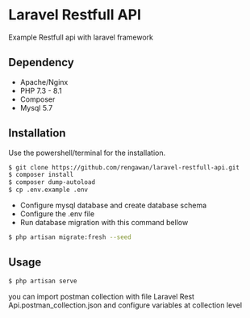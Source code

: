 # Laravel Restfull API

Example Restfull api with laravel framework


## Dependency
* Apache/Nginx
* PHP 7.3 - 8.1
* Composer
* Mysql 5.7



## Installation

Use the powershell/terminal for the installation.

```bash
$ git clone https://github.com/rengawan/laravel-restfull-api.git
$ composer install
$ composer dump-autoload
$ cp .env.example .env
```
* Configure mysql database and create database schema
* Configure the .env file
* Run database migration with this command bellow
```bash
$ php artisan migrate:fresh --seed
```


## Usage

```bash
$ php artisan serve
```
you can import postman collection with file Laravel Rest Api.postman_collection.json and configure variables at collection level

